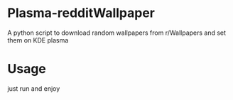 # Plasma-redditWallpaper
A python script to download random wallpapers from r/Wallpapers and set them on KDE plasma

# Usage
just run and enjoy
